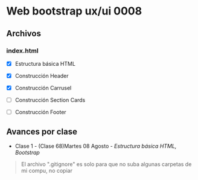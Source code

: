 # Web bootstrap ux/ui 0008

## Archivos

### index.html
- [x] Estructura básica HTML
- [X] Construcción Header
- [X] Construcción Carrusel
- [ ] Construcción Section Cards
- [ ] Construcción Footer


## Avances por clase
- Clase 1 - (Clase 68)Martes 08 Agosto - _Estructura básica HTML, Bootstrap_



> El archivo ".gitignore" es solo para que no suba algunas carpetas de mi compu, no copiar
